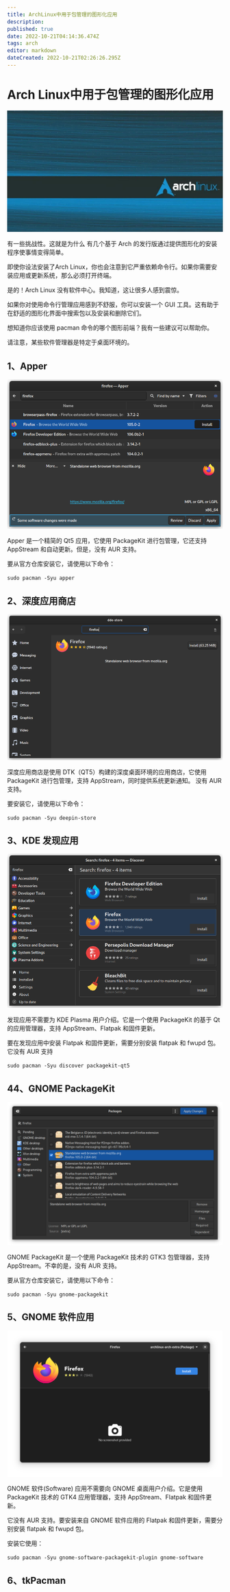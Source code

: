 ```yaml
---
title: ArchLinux中用于包管理的图形化应用
description: 
published: true
date: 2022-10-21T04:14:36.474Z
tags: arch
editor: markdown
dateCreated: 2022-10-21T02:26:26.295Z
---
```


# Arch Linux中用于包管理的图形化应用
![2022-10-21_2080.jpg](/2022-10-21_2080.jpg)

有一些挑战性。这就是为什么 有几个基于 Arch 的发行版通过提供图形化的安装程序使事情变得简单。

即使你设法安装了Arch Linux，你也会注意到它严重依赖命令行。如果你需要安装应用或更新系统，那么必须打开终端。

是的！Arch Linux 没有软件中心。我知道，这让很多人感到震惊。

如果你对使用命令行管理应用感到不舒服，你可以安装一个 GUI 工具。这有助于在舒适的图形化界面中搜索包以及安装和删除它们。

想知道你应该使用 pacman 命令的哪个图形前端？我有一些建议可以帮助你。

请注意，某些软件管理器是特定于桌面环境的。

## 1、Apper
![2022-10-21_94026.png](/2022-10-21_94026.png)

Apper 是一个精简的 Qt5 应用，它使用 PackageKit 进行包管理，它还支持 AppStream 和自动更新。但是，没有 AUR 支持。

要从官方仓库安装它，请使用以下命令：

`sudo pacman -Syu apper`

## 2、深度应用商店
![2022-10-21_14303.png](/2022-10-21_14303.png)

深度应用商店是使用 DTK（QT5）构建的深度桌面环境的应用商店，它使用 PackageKit 进行包管理，支持 AppStream，同时提供系统更新通知。 没有 AUR 支持。

要安装它，请使用以下命令：

`sudo pacman -Syu deepin-store`

## 3、KDE 发现应用

![2022-10-21_39723.png](/2022-10-21_39723.png)


发现应用不需要为 KDE Plasma 用户介绍。它是一个使用 PackageKit 的基于 Qt 的应用管理器，支持 AppStream、Flatpak 和固件更新。

要在发现应用中安装 Flatpak 和固件更新，需要分别安装 flatpak 和 fwupd 包。它没有 AUR 支持

`sudo pacman -Syu discover packagekit-qt5`

## 44、GNOME PackageKit

![2022-10-21_93168.png](/2022-10-21_93168.png)

GNOME PackageKit 是一个使用 PackageKit 技术的 GTK3 包管理器，支持 AppStream。不幸的是，没有 AUR 支持。

要从官方仓库安装它，请使用以下命令：

`sudo pacman -Syu gnome-packagekit`


## 5、GNOME 软件应用

![2022-10-21_65909.png](/2022-10-21_65909.png)

GNOME 软件(Software) 应用不需要向 GNOME 桌面用户介绍。它是使用 PackageKit 技术的 GTK4 应用管理器，支持 AppStream、Flatpak 和固件更新。

它没有 AUR 支持。要安装来自 GNOME 软件应用的 Flatpak 和固件更新，需要分别安装 flatpak 和 fwupd 包。

安装它使用：

`sudo pacman -Syu gnome-software-packagekit-plugin gnome-software`

## 6、tkPacman



